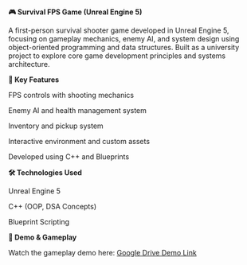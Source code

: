 ******🎮 Survival FPS Game (Unreal Engine 5)******

A first-person survival shooter game developed in Unreal Engine 5, focusing on gameplay mechanics, enemy AI, and system design using object-oriented programming and data structures. Built as a university project to explore core game development principles and systems architecture.

****🔧 Key Features****

FPS controls with shooting mechanics

Enemy AI and health management system

Inventory and pickup system

Interactive environment and custom assets

Developed using C++ and Blueprints

****🛠️ Technologies Used****

Unreal Engine 5

C++ (OOP, DSA Concepts)

Blueprint Scripting

****🎥 Demo & Gameplay****

Watch the gameplay demo here: [Google Drive Demo Link](https://drive.google.com/file/d/1eNV3fBbJwU9lKTipCjDRIckG3G3M9lQ7/view?usp=sharing)
